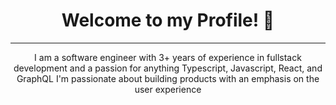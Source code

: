 <div align="center">
<h1>Welcome to my Profile! 🦊</h1>
<hr/>

I am a software engineer with 3+ years of experience in fullstack development and a passion for anything Typescript, Javascript, React, and GraphQL
I'm passionate about building products with an emphasis on the user experience

</div>


<!--
**felipeaocampo/felipeaocampo** is a ✨ _special_ ✨ repository because its `README.md` (this file) appears on your GitHub profile.

Here are some ideas to get you started:

- 🔭 I’m currently working on ...
- 🌱 I’m currently learning ...
- 👯 I’m looking to collaborate on ...
- 🤔 I’m looking for help with ...
- 💬 Ask me about ...
- 📫 How to reach me: ...
- 😄 Pronouns: ...
- ⚡ Fun fact: ...
-->
